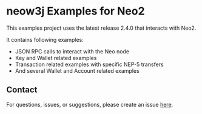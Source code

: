 # neow3j Examples for Neo2

This examples project uses the latest release 2.4.0 that interacts with Neo2.

It contains following examples:

- JSON RPC calls to interact with the Neo node
- Key and Wallet related examples
- Transaction related examples with specific NEP-5 transfers
- And several Wallet and Account related examples

## Contact

For questions, issues, or suggestions, please create an issue [here](https://github.com/neow3j/neow3j/issues).
